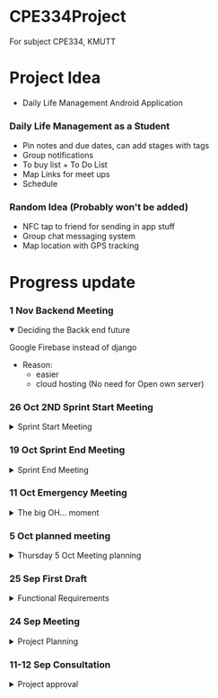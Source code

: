 # CPE334Project
For subject CPE334, KMUTT

# Project Idea
- Daily Life Management Android Application

### Daily Life Management as a Student
- Pin notes and due dates, can add stages with tags
- Group notifications
- To buy list + To Do List 
- Map Links for meet ups
- Schedule

### Random Idea (Probably won't be added)
- NFC tap to friend for sending in app stuff
- Group chat messaging system
- Map location with GPS tracking

# Progress update

### 1 Nov Backend Meeting
<details open>
<summary>Deciding the Backk end future</summary>

Google Firebase instead of django
- Reason:
    - easier
    - cloud hosting (No need for Open own server)



</details>

### 26 Oct 2ND Sprint Start Meeting
<details>
<summary>Sprint Start Meeting</summary>

- Scrum process
    -  Sprints
        - 26 Oct - 2 Nov
            - Scoring and Scrum Planning
            - @pppcyd To Buy-list - 3
            - @janekmutt Value Calculator - 2
            - @janekmutt Home page continue - 1
            - @WangSonicS Calendar that can hold reminders - 8
            - @EXer07 and @Sirapobchon backend stuff for all page - alot
            - @everyone Whoever is free, start making a report
    
- The work should be completed more than 80% because if not it will not be completed in time.

</details>

### 19 Oct Sprint End Meeting
<details>
<summary>Sprint End Meeting</summary>

- Scrum process
    -  Sprints
        - 6 Oct - 19 Oct
            - Login and Signup Page @EXer07 
                - Score 3 remaining 2 point
                - Need Link Page and Backend @Sirapobchon
            - To-Do List @pppcyd
                - Score 2 remaining 1 point
                - Remaining Backend @Sirapobchon
            - Home page @janekmutt
                - Score 2 remaining 1 point
                - Icon instead of picture
            - Connecting Page
                - Come from Home Page of Jane
                - Waiting for Jane to be done with Home page
                - Scoring up to 8
        - 26 Oct - 2 Nov
        - 3 Nov - 15 Nov
        - 17 Nov - 28 Nov
    - Requirement Calculation score
        - Home page - 3
            - Connecting Page (Continuation from Home Page)
        - Login and Signup Page - 5
        - To-Do List and To-Buy List - 3
        - Price and Value Calculation - 2
        - Calendar - 8
        - Notification - 5
    - Next sprint planning
        - Starting 26 Oct due to Midterm test

</details>

### 11 Oct Emergency Meeting
<details>
<summary>The big OH... moment</summary>

@Sirapobchon had discovered that flet(UI) could only be run as one file. 
<img src="reference/image.png" alt="OMG" width="20px">
No dividing into multiple .py files to run. 
Only import to be page run in the main.py file.
Meeting for letting everyone know that the files format will probably needed to be changes. 
<img src="reference/image-1.png" alt="fake-smile" width="20px">

- Need fixing
    - login.py
    - main.py
    - django
        - settings.py
        - urls.py
        - user app
            - models.py
            - views.py

</details>

### 5 Oct planned meeting
<details>
<summary>Thursday 5 Oct Meeting planning</summary>

- Main Function to be done
    - To do list 
    - To buy list 
        - Total price calculation
    - Notification
    - Calendar
        - With note 
    - Login and Signup page 
    - Price Budget Calculate
        - New idea

- New Functional Requirements:
    - Login and Signup Page:
        - Users should be able to create an account with a username and password.
        - Existing users should be able to log in securely.
        - There should be password recovery options (e.g., email verification, security questions).
        - User authentication should be secure and protect user data.
    - To-Do List and To-Buy List:
        - Users should be able to create, edit, and delete tasks.
        - Each task should have a title, description, due date, and priority.
        - Tasks should be organized by categories or projects.
        - Users should be able to mark tasks as completed.
        - There should be a way to filter and sort tasks (e.g., by due date or priority).
        - Users should receive notifications or reminders for upcoming tasks.
        - Users should be able to create a shopping list.
        - Each item on the list should have a name, quantity, and optional notes.
        - Users should be able to mark items as purchased or delete them.
        - There should be a way to categorize items (e.g., groceries, household items).
    - Price and Value Calculation:
        - Users should be able to input prices and quantities of items.
        - The application should calculate the total cost and provide a breakdown.
        - Users should be able to calculate the value of items (e.g., investments, assets).
        - There should be support for different currencies or units of measurement.
    - Calendar:
        - Users should be able to add events/appointments to the calendar.
        - Each event should have a title, date, time, location, and notes.
        - Users should be able to view their calendar by day, week, or month.
        - Calendar should support recurring events (e.g., weekly meetings).
        - Users should have the option to set reminders for calendar events.
    - Notification:
        - Users should receive notifications for various events (e.g., task deadlines, calendar events).
        - Notifications should support multiple platforms (e.g., mobile notifications, email notifications).
        - Users should have the option to customize notification preferences (e.g., sound, vibration).

- Scrum process
    - @pppcyd Scrum Master
    - 2 Week of Sprint Length
    - 4 Sprints
        - 6 Oct - 19 Oct
            - Login and Signup Page @EXer07
            - To-Do List and To-Buy List @pppcyd
            - Home page @janekmutt
        - 20 Oct - 2 Nov
        - 3 Nov - 15 Nov
        - 17 Nov - 28 Nov
    - Requirement Calculation score
         - Login and Signup Page - 5
         - To-Do List and To-Buy List - 3
         - Price and Value Calculation - 2
         - Calendar - 8
         - Notification - 5

- Theme template deciding
    - Font theme
        - SF Pro https://developer.apple.com/fonts/
    - Color theme
        - <img src="reference/theme.png" alt="reference theme" width="600" height="auto">
        - #86E3CE
        - #D6E6A5
        - #FFDD94
        - #FA897B
        - #CCABD8

</details>

### 25 Sep First Draft
<details>
<summary>Functional Requirements</summary>

Functional Requirements:

- User Registration and Profile:
    - Users can create accounts and log in.
    - Users can update their profiles.
- Dashboard:
    - Users see a home screen showing notes, due dates and notifications.
- Notes and Tasks:
    - Users can create, edit, and delete notes.
    - Tasks can be organised with stages and tags.
    - Tasks have priorities and deadlines.
    - There's a to-do list for tasks.
- Groups and Notifications:
    - Users can create and join groups.
    - Groups support announcements and notifications.
- Shopping List:
    - Users can create shopping lists.
    - Easy item management and reminders.
- Map Integration:
    - Users can share map links.
- Schedule and Calendar:
    - Users have a calendar for events.
    - Events support reminders.
- Settings and Security:
    - Users can customise app settings.
    - Ensure data security and privacy.
- Offline Mode:
    - App works offline with basic features.
- Data Backup and Sync:
    - Users can back up and sync data.
- Feedback and Support:
    - Users can provide feedback.
    - Include a help section.
- Documentation:
    - Provide a user manual.

</details>

### 24 Sep Meeting
<details>
<summary>Project Planning</summary>

- Project name
    - *INSERT COOL CATCHY NAME HERE*
    - LifeHack (Backup Name)
- Appication
    - Android compile
        - https://youtu.be/NA2R7zagNzM?si=B_tl8xjbMyA8Ls27
    - Flutter(Flet) (UI) - @Sirapobchon,@pppcyd,@janekmutt,@EXer07
        - Python Language
        - https://www.codesass.com/blog/articles/flet      
    - Django (Backend) - @Sirapobchon,@EXer07,@WangSonicS
        - https://devhub.in.th/blog/django-python
- UI Designing (Flet)
    - Notification
        - https://youtu.be/dhQ-zPErVgQ?si=KPA64J1p7gnu7JXC
    - To Do List
        - https://youtu.be/qRqxAUC_4oA?si=GD1teHgYMIzd__Xe
    - Learning Playlist
        - https://youtube.com/playlist?list=PLIYV27zh-hBEcu70pkUkdbwrJuKqdQ9tK&si=RCJESJDf4saLO4rm
- Github Progress update
    - Only me probably
    - For version keeping
    - Because "Coding"

</details>

### 11-12 Sep Consultation
<details>
<summary>Project approval</summary>

- Daily Life Management as a Student Project approval

</details>

